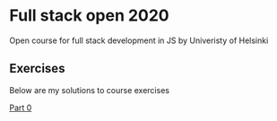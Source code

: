 # Full stack open 2020

Open course for full stack development in JS by Univeristy of Helsinki

## Exercises 

Below are my solutions to course exercises

[Part 0](./part0)
